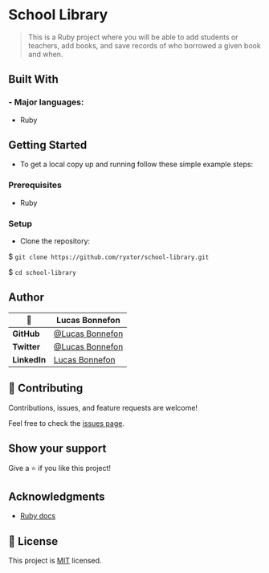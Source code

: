 # School Library

> This is a Ruby project where you will be able to add students or teachers, add books, and save records of who borrowed a given book and when.

## Built With

### - Major languages:

  - Ruby

## Getting Started

- To get a local copy up and running follow these simple example steps:

### Prerequisites

  - Ruby

### Setup

- Clone the repository:

$ `git clone https://github.com/ryxtor/school-library.git`

$ `cd school-library`

## Author

|    👤    | **Lucas Bonnefon**                                             |
| ------------ | ----------------------------------------------------        |
| **GitHub**   | [@Lucas Bonnefon](https://github.com/ryxtor)                |
| **Twitter**  | [@Lucas Bonnefon](https://twitter.com/ryxtor)              |
| **LinkedIn** | [Lucas Bonnefon](https://www.linkedin.com/in/lucasbonnefon/)|

## 🤝 Contributing

Contributions, issues, and feature requests are welcome!

Feel free to check the [issues page](../../issues/).

## Show your support

Give a ⭐️ if you like this project!

## Acknowledgments

- [Ruby docs](https://ruby-doc.org)

## 📝 License

This project is [MIT](./MIT.md) licensed.
